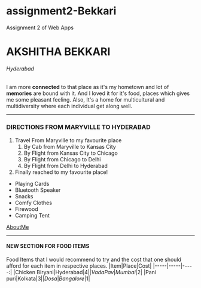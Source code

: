 # assignment2-Bekkari
Assignment 2 of Web Apps

# AKSHITHA BEKKARI
###### Hyderabad

I am more **connected** to that place as it's my hometown and lot of **memories** are bound with it. And I loved it for it's food, places which gives me some pleasant feeling. Also, It's a home for multicultural and multidiversity where each individual get along well.

----

### DIRECTIONS FROM MARYVILLE TO HYDERABAD
1. Travel From Maryville to my favourite place
   1. By Cab from Maryville to Kansas City
   2. By Flight from Kansas City to Chicago
   3. By Flight from Chicago to Delhi
   4. By Flight from Delhi to Hyderabad 
2. Finally reached to my favourite place!
* Playing Cards
* Bluetooth Speaker
* Snacks
* Comfy Clothes
* Firewood
* Camping Tent

[AboutMe](AboutMe.md)

-------

#### NEW SECTION FOR FOOD ITEMS
Food Items that I would recommend to try and the cost that one should afford for each item in respective places.
|Item|Place|Cost|
|-----|-----|-----:|
|Chicken Biryani|Hyderabad|$4|
|Vada Pav|Mumbai|$2|
|Pani puri|Kolkata|$3|
|Dosa|Bangalore|$1|